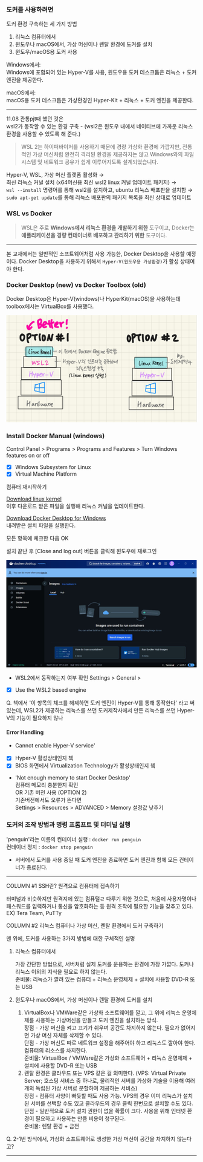 ### 도커를 사용하려면

도커 환경 구축하는 세 가지 방법
1. 리눅스 컴퓨터에서
2. 윈도우나 macOS에서, 가상 머신이나 렌탈 환경에 도커를 설치
3. 윈도우/macOS용 도커 사용

Windows에서:\
Windows에 포함되어 있는 Hyper-V를 사용, 윈도우용 도커 데스크톱은 리눅스 + 도커 엔진을 제공한다.

macOS에서:\
macOS용 도커 데스크톱은 가상환경인 Hyper-Kit + 리눅스 + 도커 엔진을 제공한다.


---
11.08 관통pjt때 했던 것은\
wsl2가 동작할 수 있는 환경 구축 - (wsl2은 윈도우 내에서 네이티브에 가까운 리눅스 환경을 사용할 수 있도록 해 준다.)
>WSL 2는 하이퍼바이저를 사용하기 때문에 경량 가상화 환경에 가깝지만, 전통적인 가상 머신처럼 완전히 격리된 환경을 제공하지는 않고 Windows와의 파일 시스템 및 네트워크 공유가 쉽게 이루어지도록 설계되었습니다. 

Hyper-V, WSL, 가상 머신 플랫폼 활성화
&rarr;\
최신 리눅스 커널 설치 (x64머신용 최신 wsl2 linux 커널 업데이트 패키지)
&rarr;\
`wsl --install` 명령어를 통해 wsl2를 설치하고, ubuntu 리눅스 배포판을 설치함
&rarr;\
`sudo apt-get update`를 통해 리눅스 배포판의 패키지 목록을 최신 상태로 업데이트

### WSL vs Docker
> WSL은 주로 **Windows에서 리눅스 환경을 개발하기 위한** 도구이고, Docker는 **애플리케이션을 경량 컨테이너로 배포하고 관리하기 위한** 도구이다. 
---

본 교재에서는 일반적인 소프트웨어처럼 사용 가능한, Docker Desktop을 사용할 예정이다.
Docker Desktop을 사용하기 위해서 `Hyper-V(윈도우용 가상환경)`가 활성 상태여야 한다.

### Docker Desktop (new) vs Docker Toolbox (old)
Docker Desktop은 Hyper-V(windows)나 HyperKit(macOS)을 사용하는데 toolbox에서는 VirtualBox를 사용했다. 

![docker desktop 2 different types](./images/dockerdesktop-twodirrerent.jpg)

### Install Docker Manual (windows)

Control Panel > Programs > Programs and Features > Turn Windows features on or off

+ [x] Windows Subsystem for Linux
+ [x] Virtual Machine Platform

컴퓨터 재시작하기

[Download linux kernel](https://wslstorestorage.blob.core.windows.net/wslblob/wsl_update_x64.msi) \
이후 다운로드 받은 파일을 실행해 리눅스 커널을 업데이트한다.

[Download Docker Desktop for Windows](https://docs.docker.com/docker-for-windows/install) \
내려받은 설치 파일을 실행한다.

모든 항목에 체크한 다음 OK

설치 끝난 후 [Close and log out] 버튼을 클릭해 윈도우에 재로그인

![설치받은화면](./images/dockerdesktop-window.jpg)

* WSL2에서 동작하는지 여부 확인
Settings > General > 
+ [x] Use the WSL2 based engine

Q. 책에서 '이 항목의 체크를 해제하면 도커 엔진이 Hyper-V를 통해 동작한다' 라고 써 있는데, 
WSL2가 제공하는 리눅스를 쓰던 도커제작사에서 만든 리눅스를 쓰던
Hyper-V의 기능이 필요하지 않나

#### Error Handling
* Cannot enable Hyper-V service' 
+ [x] Hyper-V 활성상태인지 쳌
+ [x] BIOS 화면에서 Virtualization Technology가 활성상태인지 쳌

* 'Not enough memory to start Docker Desktop'\
컴퓨터 메모리 충분한지 확인\
OR 기존 버전 사용 (OPTION 2)\
기존버전에서도 오류가 뜬다면\
Settings > Resources > ADVANCED > Memory 설정값 낮추기

### 도커의 조작 방법과 명령 프롬프트 및 터미널 실행

'penguin'라는 이름의 컨테이너 실행 : 
`docker run penguin` \
컨테이너 정지 :
`docker stop penguin`

* 서버에서 도커를 사용 중일 때 도커 엔진을 종료하면 도커 엔진과 함께 모든 컨테이너가 종료된다.


---

COLUMN #1 SSH란? 원격으로 컴퓨터에 접속하기

터미널과 비슷하지만 원격지에 있는 컴퓨털ㄹ 다루기 위한 것으로, 처음에 사용자명이나 패스워드를 입력하거나 
통신을 암호화하는 등 원격 조작에 필요한 기능을 갖추고 있다. EX) Tera Team, PuTTy

COLUMN #2 리눅스 컴퓨터나 가상 머신, 렌탈 환경에서 도커 구축하기

맨 위에, 도커를 사용하는 3가지 방법에 대한 구체적인 설명

1. 리눅스 컴퓨터에서

    가장 간단한 방법으로, 서버처럼 실제 도커를 운용하는 환경에 가장 가깝다.
    도커나 리눅스 이외의 지식을 필요로 하지 않는다.\
    준비물: 리눅스가 깔려 있는 컴퓨터 + 리눅스 운영체제 + 설치에 사용할 DVD-R 또는 USB


2. 윈도우나 macOS에서, 가상 머신이나 렌탈 환경에 도커를 설치
   
    1. VirtualBox나 VMWare같은 가상화 소프트웨어를 깔고,
    그 위에 리눅스 운영체제를 사용하는 가상머신을 만들고 도커 엔진을 설치하는 방식.\
    장점 - 가상 머신을 켜고 끄기가 쉬우며 공간도 차지하지 않는다. 필요가 없어지면 가상 머신 자체를 삭제할 수 있다.\
    단점 - 가상 머신도 따로 네트워크 설정을 해주어야 하고 리눅스도 깔아야 한다. 컴퓨터의 리소스를 차지한다.\
    준비물: VirtualBox / VMWare같은 가상화 소프트웨어 + 리눅스 운영체제 + 설치에 사용할 DVD-R 또는 USB
    2. 렌탈 환경은 클라우드 또는 VPS 같은 걸 의미한다. (VPS: Virtual Private Server; 호스팅 서비스 중 하나로, 물리적인 
    서버를 가상화 기술을 이용해 여러 개의 독립된 가상 서버로 분할하여 제공하는 서비스)\
    장점 - 컴퓨터 사양이 빠듯할 때도 사용 가능. VPS의 경우 이미 리눅스가 설치된 서버를 선택할 수도 있고 클라우드의 경우
    클릭 한번으로 설치할 수도 있다.\
    단점 - 일반적으로 도커 설치 권한이 없을 확률이 크다. 사용을 위해 인터넷 환경이 필요하고 사용하는 만큼 비용이 청구된다.\
    준비물: 렌탈 환경 + 금전


Q. 2-1번 방식에서, 가상화 소프트웨어로 생성한 가상 머신이 공간을 차지하지 않는다고?

---
